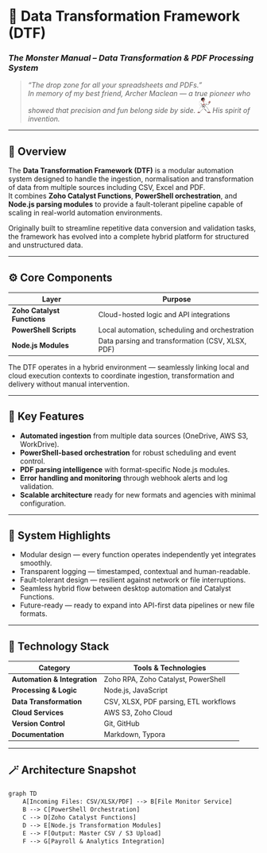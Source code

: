 # 🧩 Data Transformation Framework (DTF)
### *The Monster Manual – Data Transformation & PDF Processing System*

> *“The drop zone for all your spreadsheets and PDFs.”*  
> *In memory of my best friend, Archer Maclean — a true pioneer who showed that precision and fun belong side by side.* ![IK+ Character](https://github.com/GMJ2023/assets/blob/main/ikChar.png)
*His spirit of invention.* 

---

## 📖 Overview

The **Data Transformation Framework (DTF)** is a modular automation system designed to handle the ingestion, normalisation and transformation of data from multiple sources including CSV, Excel and PDF.  
It combines **Zoho Catalyst Functions**, **PowerShell orchestration**, and **Node.js parsing modules** to provide a fault-tolerant pipeline capable of scaling in real-world automation environments.

Originally built to streamline repetitive data conversion and validation tasks, the framework has evolved into a complete hybrid platform for structured and unstructured data.

---

## ⚙️ Core Components

| Layer | Purpose |
|-------|----------|
| **Zoho Catalyst Functions** | Cloud-hosted logic and API integrations |
| **PowerShell Scripts** | Local automation, scheduling and orchestration |
| **Node.js Modules** | Data parsing and transformation (CSV, XLSX, PDF) |

The DTF operates in a hybrid environment — seamlessly linking local and cloud execution contexts to coordinate ingestion, transformation and delivery without manual intervention.

---

## 🧠 Key Features

- **Automated ingestion** from multiple data sources (OneDrive, AWS S3, WorkDrive).  
- **PowerShell-based orchestration** for robust scheduling and event control.  
- **PDF parsing intelligence** with format-specific Node.js modules.  
- **Error handling and monitoring** through webhook alerts and log validation.  
- **Scalable architecture** ready for new formats and agencies with minimal configuration.  

---

## 🧩 System Highlights

- Modular design — every function operates independently yet integrates smoothly.  
- Transparent logging — timestamped, contextual and human-readable.  
- Fault-tolerant design — resilient against network or file interruptions.  
- Seamless hybrid flow between desktop automation and Catalyst Functions.  
- Future-ready — ready to expand into API-first data pipelines or new file formats.

---

## 🧰 Technology Stack

| Category | Tools & Technologies |
|-----------|----------------------|
| **Automation & Integration** | Zoho RPA, Zoho Catalyst, PowerShell |
| **Processing & Logic** | Node.js, JavaScript |
| **Data Transformation** | CSV, XLSX, PDF parsing, ETL workflows |
| **Cloud Services** | AWS S3, Zoho Cloud |
| **Version Control** | Git, GitHub |
| **Documentation** | Markdown, Typora |

---

## 🪄 Architecture Snapshot

```mermaid
graph TD
    A[Incoming Files: CSV/XLSX/PDF] --> B[File Monitor Service]
    B --> C[PowerShell Orchestration]
    C --> D[Zoho Catalyst Functions]
    D --> E[Node.js Transformation Modules]
    E --> F[Output: Master CSV / S3 Upload]
    F --> G[Payroll & Analytics Integration]
